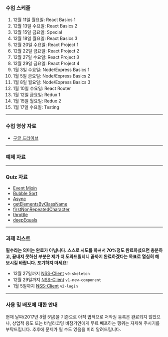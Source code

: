 ### 수업 스케줄

1. 12월 11일 월요일: React Basics 1
2. 12월 13일 수요일: React Basics 2
3. 12월 15일 금요일: Special
4. 12월 18일 월요일: React Basics 3
5. 12월 20일 수요일: React Project 1
6. 12월 22일 금요일: React Project 2
7. 12월 27일 수요일: React Project 3
8. 12월 29일 금요일: React Project 4
9. 1월 3일 수요일: Node/Express Basics 1
10. 1월 5일 금요일: Node/Express Basics 2
11. 1월 8일 월요일: Node/Express Basics 3
12. 1월 10일 수요일: React Router
13. 1월 12일 금요일: Redux 1
14. 1월 15일 월요일: Redux 2
15. 1월 17일 수요일: Testing

---

### 수업 영상 자료

- [구글 드라이브](https://goo.gl/UYH7T8)

---

### 예제 자료

---

### Quiz 자료

- [Event Mixin](http://jsbin.com/tukadib/1/edit?js,output)
- [Bubble Sort](http://jsbin.com/pelaxed/edit?js,console)
- [Async](http://jsbin.com/tadubud/edit?js,console)
- [getElementsByClassName](http://jsbin.com/kerokeb/edit?html,js)
- [firstNonRepeatedCharacter](http://jsbin.com/vumacu/edit?js,console)
- [throttle](http://jsbin.com/lolodax/edit?js,console)
- [deepEquals](http://jsbin.com/macived/edit?js,console)

---

### 과제 리스트

**필수라는 의미는 완료가 아닙니다. 스스로 시도를 하셔서 70%정도 완료하셨으면 충분하고, 끝내지 못하신 부분은 제가 더 도와드릴테니 끝까지 완료하겠다는 목표로 열심히 해보시길 바랍니다. 포기하지 마세요!**

- 12월 27일까지 [NSS-Client](https://github.com/vanilla-coding/nss-client/blob/v0-skeleton/README.md) `v0-skeleton`
- 12월 29일까지 [NSS-Client](https://github.com/vanilla-coding/nss-client/blob/v1-new-component/README.md) `v1-new-component`
- 1월 5일까지 [NSS-Client](https://github.com/vanilla-coding/nss-client/blob/v2-login/README.md) `v2-login`

---

### 사용 및 배포에 대한 안내

현재 날짜(2017년 8월 5일)을 기준으로 아직 법적으로 저작권 등록은 완료되지 않았으나, 상업적 용도 또는 바닐라코딩 비참가인에게 무료 배포하는 행위는 자제해 주시기를 부탁드립니다. 추후에 문제가 될 수도 있음을 미리 알려드립니다.
